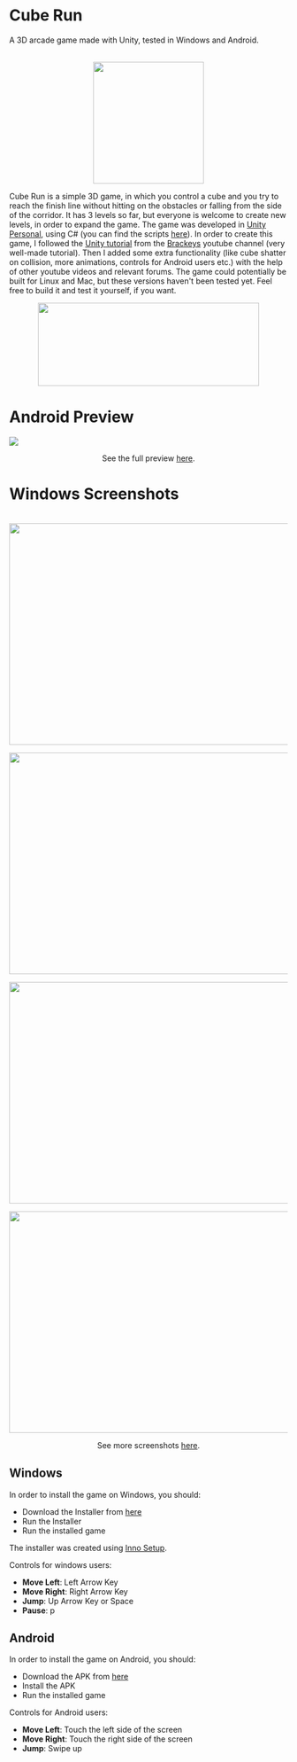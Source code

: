 # Cube Run
A 3D arcade game made with Unity, tested in Windows and Android.

<p align="center">
 <br />
   <img src="https://raw.githubusercontent.com/Thanasis1101/CubeRun/master/Unity%20Project/CubeRun/Assets/Images/cube.png" width="200" height="220" />
</p>


Cube Run is a simple 3D game, in which you control a cube and you try to reach the finish line without hitting on the obstacles or falling from the side of the corridor.
It has 3 levels so far, but everyone is welcome to create new levels, in order to expand the game.
The game was developed in [Unity Personal](https://store.unity.com/download?ref=personal), using C# (you can find the scripts [here](https://github.com/Thanasis1101/CubeRun/tree/master/Unity%20Project/CubeRun/Assets/Scripts)).
In order to create this game, I followed the [Unity tutorial](https://www.youtube.com/watch?v=j48LtUkZRjU&list=PLPV2KyIb3jR5QFsefuO2RlAgWEz6EvVi6) from the [Brackeys](https://www.youtube.com/user/Brackeys) youtube channel (very well-made tutorial).
Then I added some extra functionality (like cube shatter on collision, more animations, controls for Android users etc.) with the help of other youtube videos and relevant forums.
The game could potentially be built for Linux and Mac, but these versions haven't been tested yet. Feel free to build it and test it yourself, if you want.


<p align="center">
   <img src="https://upload.wikimedia.org/wikipedia/commons/thumb/1/19/Unity_Technologies_logo.svg/2000px-Unity_Technologies_logo.svg.png" width="400" height="150" />
</p>


# Android Preview

![](https://raw.githubusercontent.com/Thanasis1101/CubeRun/master/Preview/Game%20Preview.gif)


<p align="center">
 See the full preview <a href="https://raw.githubusercontent.com/Thanasis1101/CubeRun/master/Preview/Game%20Preview.mp4">here<a/>.
</p>


# Windows Screenshots


<p align="center">
 <br />
 <img src="https://raw.githubusercontent.com/Thanasis1101/CubeRun/master/Images/Level%201.png" width="600" height="400" />
</p>
<p align="center">
 <img src="https://raw.githubusercontent.com/Thanasis1101/CubeRun/master/Images/Lose.png" width="600" height="400" />
</p>
<p align="center">
 <img src="https://raw.githubusercontent.com/Thanasis1101/CubeRun/master/Images/Level%202.png" width="600" height="400" />
</p>
<p align="center">
 <img src="https://raw.githubusercontent.com/Thanasis1101/CubeRun/master/Images/Level%203.png" width="600" height="400" />
</p>
<p align="center">
 See more screenshots <a href="https://github.com/Thanasis1101/CubeRun/tree/master/Images/">here</a>.
</p>


## Windows


In order to install the game on Windows, you should:

 - Download the Installer from [here](https://github.com/Thanasis1101/CubeRun/tree/master/Install/Windows/Cube_run_setup.exe)
 - Run the Installer
 - Run the installed game


The installer was created using [Inno Setup](http://www.jrsoftware.org/isdl.php).


Controls for windows users:

 - **Move Left**: Left Arrow Key
 - **Move Right**: Right Arrow Key
 - **Jump**: Up Arrow Key or Space
 - **Pause**: p


## Android


In order to install the game on Android, you should:

 - Download the APK from [here](https://github.com/Thanasis1101/CubeRun/tree/master/Install/Android/CubeRun.apk)
 - Install the APK
 - Run the installed game
 
Controls for Android users:

 - **Move Left**: Touch the left side of the screen
 - **Move Right**: Touch the right side of the screen
 - **Jump**: Swipe up


 
